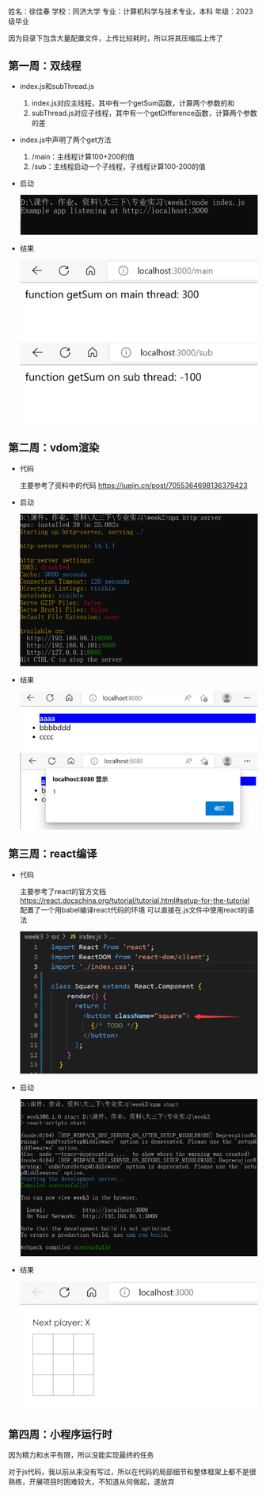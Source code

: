 #

姓名：徐佳春
学校：同济大学
专业：计算机科学与技术专业，本科
年级：2023级毕业

因为目录下包含大量配置文件，上传比较耗时，所以将其压缩后上传了

## 第一周：双线程

- index.js和subThread.js

    1. index.js对应主线程，其中有一个getSum函数，计算两个参数的和
    2. subThread.js对应子线程，其中有一个getDifference函数，计算两个参数的差

- index.js中声明了两个get方法

    1. /main：主线程计算100+200的值
    2. /sub：主线程启动一个子线程，子线程计算100-200的值

- 启动

    ![这里是图片](/image/week1.1.png "week1的demo启动")

- 结果

    ![这里是图片](/image/week1.2.png "week1的/main请求")
    ![这里是图片](/image/week1.3.png "week1的/sub请求")

## 第二周：vdom渲染

- 代码

    主要参考了资料中的代码
    <https://juejin.cn/post/7055364698136379423>

- 启动

    ![这里是图片](/image/week2.1.png "week2的demo启动")

- 结果

    ![这里是图片](/image/week2.2.png "week2的主页")
    ![这里是图片](/image/week2.3.png "week2的点击事件")

## 第三周：react编译

- 代码

    主要参考了react的官方文档<https://react.docschina.org/tutorial/tutorial.html#setup-for-the-tutorial>
    配置了一个用babel编译react代码的环境
    可以直接在.js文件中使用react的语法

    ![这里是图片](/image/week3.1.png "week3的demo部分代码")

- 启动

    ![这里是图片](/image/week3.2.png "week3的demo启动")

- 结果

    ![这里是图片](/image/week3.3.png "week3的主页")

## 第四周：小程序运行时

因为精力和水平有限，所以没能实现最终的任务

对于js代码，我以前从来没有写过，所以在代码的局部细节和整体框架上都不是很熟练，开展项目时困难较大，不知道从何做起，遂放弃
